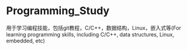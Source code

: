 # Programming_Study
用于学习编程技能，包括git教程，C/C++，数据结构，Linux，嵌入式等(For learning programming skills, including C/C++, data structures, Linux, embedded, etc)
